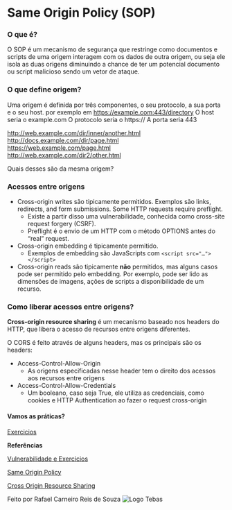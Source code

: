 # Same Origin Policy (SOP)

### O que é?
O SOP é um mecanismo de segurança que restringe como documentos e scripts de uma origem interagem com os dados de outra origem, ou seja ele isola as duas origens diminuindo a chance de ter um potencial documento ou script malicioso sendo um vetor de ataque.

### O que define origem?
Uma origem é definida por três componentes, o seu protocolo, a sua porta e o seu host.
por exemplo em https://example.com:443/directory
O host seria o example.com
O protocolo seria o https://
A porta seria 443

http://web.example.com/dir/inner/another.html  
http://docs.example.com/dir/page.html  
https://web.example.com/page.html  
http://web.example.com/dir2/other.html  

Quais desses são da mesma origem?

### Acessos entre origens
* Cross-origin writes são tipicamente permitidos. Exemplos são links, redirects, and form submissions. Some HTTP requests require preflight.
    * Existe a partir disso uma vulnerabilidade, conhecida como cross-site request forgery (CSRF).
    * Preflight é o envio de um HTTP com o método OPTIONS antes do “real” request.
* Cross-origin embedding é tipicamente permitido.
    * Exemplos de embedding são JavaScripts com ```<script src="…"></script>```
* Cross-origin reads são tipicamente **não** permitidos, mas alguns casos pode ser permitido pelo embedding. Por exemplo, pode ser lido as dimensões de imagens, ações de scripts a disponibilidade de um recurso.

### Como liberar acessos entre origens?
**Cross-origin resource sharing** é um mecanismo baseado nos headers do HTTP, que libera o acesso de recursos entre origens diferentes.

O CORS	 é feito através de alguns headers, mas os principais são os headers:	
* Access-Control-Allow-Origin
	* As origens especificadas nesse header tem o direito dos acessos aos recursos entre origens
* Access-Control-Allow-Credentials
	* Um booleano, caso seja True, ele utiliza as credenciais, como cookies e HTTP Authentication ao fazer o request cross-origin

#### Vamos as práticas?
[Exercicios](https://portswigger.net/web-security/cors)


**Referências**

[Vulnerabilidade e Exercicios](https://portswigger.net/web-security/cors)

[Same Origin Policy](https://developer.mozilla.org/pt-PT/docs/Web/Security/Same-origin_policy)

[Cross Origin Resource Sharing](https://developer.mozilla.org/en-US/docs/Web/HTTP/CORS)

Feito por Rafael Carneiro Reis de Souza	![Logo Tebas](https://github.com/rcrs4/Tebas/blob/novas-aulas/LogoIcon.png)
